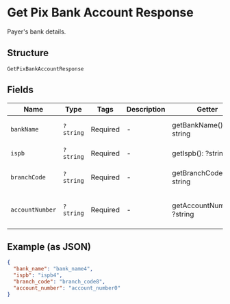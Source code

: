 
# Get Pix Bank Account Response

Payer's bank details.

## Structure

`GetPixBankAccountResponse`

## Fields

| Name | Type | Tags | Description | Getter | Setter |
|  --- | --- | --- | --- | --- | --- |
| `bankName` | `?string` | Required | - | getBankName(): ?string | setBankName(?string bankName): void |
| `ispb` | `?string` | Required | - | getIspb(): ?string | setIspb(?string ispb): void |
| `branchCode` | `?string` | Required | - | getBranchCode(): ?string | setBranchCode(?string branchCode): void |
| `accountNumber` | `?string` | Required | - | getAccountNumber(): ?string | setAccountNumber(?string accountNumber): void |

## Example (as JSON)

```json
{
  "bank_name": "bank_name4",
  "ispb": "ispb4",
  "branch_code": "branch_code8",
  "account_number": "account_number0"
}
```

